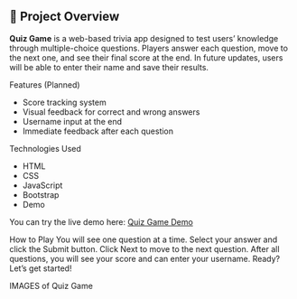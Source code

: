 ## 🧠 Project Overview
**Quiz Game** is a web-based trivia app designed to test users’ knowledge through multiple-choice questions. Players answer each question, move to the next one, and see their final score at the end. In future updates, users will be able to enter their name and save their results.

Features (Planned)
- Score tracking system
- Visual feedback for correct and wrong answers
- Username input at the end
- Immediate feedback after each question


Technologies Used
- HTML
- CSS
- JavaScript
- Bootstrap
- Demo

You can try the live demo here: [Quiz Game Demo](https://pdennise.github.io/quiz-game/)


How to Play
You will see one question at a time.
Select your answer and click the Submit button.
Click Next to move to the next question.
After all questions, you will see your score and can enter your username.
Ready? Let’s get started!

IMAGES of Quiz Game
